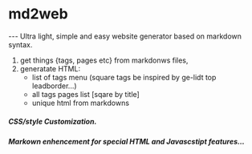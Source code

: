 # md2web
--- Ultra light, simple and easy website generator based on markdown syntax.

1. get things {tags, pages etc} from markdonws files,
2. generatate HTML:
    * list of tags menu (square tags be inspired by ge-lidt top leadborder...)
    * all tags pages list [sqare by title]
    * unique html from markdowns

##### CSS/style Customization.
##### Markown enhencement for special HTML and Javascstipt features...

